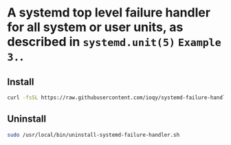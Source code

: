 # A systemd top level failure handler for all system or user units, as described in `systemd.unit(5)` `Example 3.`.


## Install

```bash
curl -fsSL https://raw.githubusercontent.com/ioqy/systemd-failure-handler/master/install.sh | sudo sh
```

## Uninstall

```bash
sudo /usr/local/bin/uninstall-systemd-failure-handler.sh
```
